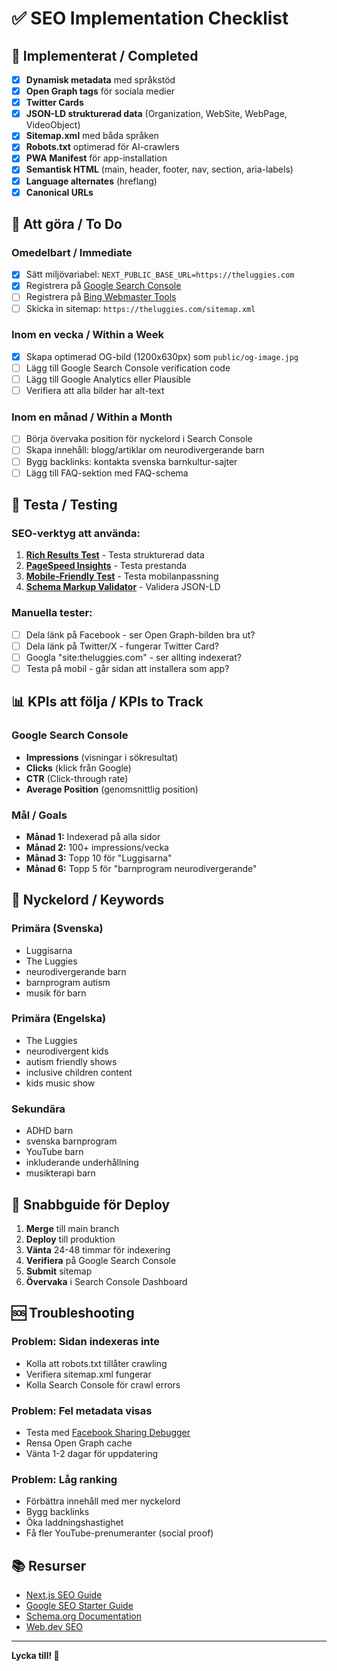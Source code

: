 # ✅ SEO Implementation Checklist

## 🎉 Implementerat / Completed

- [x] **Dynamisk metadata** med språkstöd
- [x] **Open Graph tags** för sociala medier
- [x] **Twitter Cards** 
- [x] **JSON-LD strukturerad data** (Organization, WebSite, WebPage, VideoObject)
- [x] **Sitemap.xml** med båda språken
- [x] **Robots.txt** optimerad för AI-crawlers
- [x] **PWA Manifest** för app-installation
- [x] **Semantisk HTML** (main, header, footer, nav, section, aria-labels)
- [x] **Language alternates** (hreflang)
- [x] **Canonical URLs**

## 🔄 Att göra / To Do

### Omedelbart / Immediate
- [x] Sätt miljövariabel: `NEXT_PUBLIC_BASE_URL=https://theluggies.com`
- [x] Registrera på [Google Search Console](https://search.google.com/search-console)
- [ ] Registrera på [Bing Webmaster Tools](https://www.bing.com/webmasters)
- [ ] Skicka in sitemap: `https://theluggies.com/sitemap.xml`

### Inom en vecka / Within a Week
- [x] Skapa optimerad OG-bild (1200x630px) som `public/og-image.jpg`
- [ ] Lägg till Google Search Console verification code
- [ ] Lägg till Google Analytics eller Plausible
- [ ] Verifiera att alla bilder har alt-text

### Inom en månad / Within a Month
- [ ] Börja övervaka position för nyckelord i Search Console
- [ ] Skapa innehåll: blogg/artiklar om neurodivergerande barn
- [ ] Bygg backlinks: kontakta svenska barnkultur-sajter
- [ ] Lägg till FAQ-sektion med FAQ-schema

## 🧪 Testa / Testing

### SEO-verktyg att använda:
1. **[Rich Results Test](https://search.google.com/test/rich-results)** - Testa strukturerad data
2. **[PageSpeed Insights](https://pagespeed.web.dev/)** - Testa prestanda
3. **[Mobile-Friendly Test](https://search.google.com/test/mobile-friendly)** - Testa mobilanpassning
4. **[Schema Markup Validator](https://validator.schema.org/)** - Validera JSON-LD

### Manuella tester:
- [ ] Dela länk på Facebook - ser Open Graph-bilden bra ut?
- [ ] Dela länk på Twitter/X - fungerar Twitter Card?
- [ ] Googla "site:theluggies.com" - ser allting indexerat?
- [ ] Testa på mobil - går sidan att installera som app?

## 📊 KPIs att följa / KPIs to Track

### Google Search Console
- **Impressions** (visningar i sökresultat)
- **Clicks** (klick från Google)
- **CTR** (Click-through rate)
- **Average Position** (genomsnittlig position)

### Mål / Goals
- **Månad 1:** Indexerad på alla sidor
- **Månad 2:** 100+ impressions/vecka
- **Månad 3:** Topp 10 för "Luggisarna"
- **Månad 6:** Topp 5 för "barnprogram neurodivergerande"

## 🎯 Nyckelord / Keywords

### Primära (Svenska)
- Luggisarna
- The Luggies
- neurodivergerande barn
- barnprogram autism
- musik för barn

### Primära (Engelska)
- The Luggies
- neurodivergent kids
- autism friendly shows
- inclusive children content
- kids music show

### Sekundära
- ADHD barn
- svenska barnprogram
- YouTube barn
- inkluderande underhållning
- musikterapi barn

## 🚀 Snabbguide för Deploy

1. **Merge** till main branch
2. **Deploy** till produktion
3. **Vänta** 24-48 timmar för indexering
4. **Verifiera** på Google Search Console
5. **Submit** sitemap
6. **Övervaka** i Search Console Dashboard

## 🆘 Troubleshooting

### Problem: Sidan indexeras inte
- Kolla att robots.txt tillåter crawling
- Verifiera sitemap.xml fungerar
- Kolla Search Console för crawl errors

### Problem: Fel metadata visas
- Testa med [Facebook Sharing Debugger](https://developers.facebook.com/tools/debug/)
- Rensa Open Graph cache
- Vänta 1-2 dagar för uppdatering

### Problem: Låg ranking
- Förbättra innehåll med mer nyckelord
- Bygg backlinks
- Öka laddningshastighet
- Få fler YouTube-prenumeranter (social proof)

## 📚 Resurser

- [Next.js SEO Guide](https://nextjs.org/learn/seo/introduction-to-seo)
- [Google SEO Starter Guide](https://developers.google.com/search/docs/beginner/seo-starter-guide)
- [Schema.org Documentation](https://schema.org/)
- [Web.dev SEO](https://web.dev/learn/seo/)

---

**Lycka till! 🎉**

